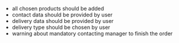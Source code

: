 - all chosen products should be added
- contact data should be provided by user
- delivery data should be provided by user
- delivery type should be chosen by user
- warning about mandatory contacting manager to finish the order